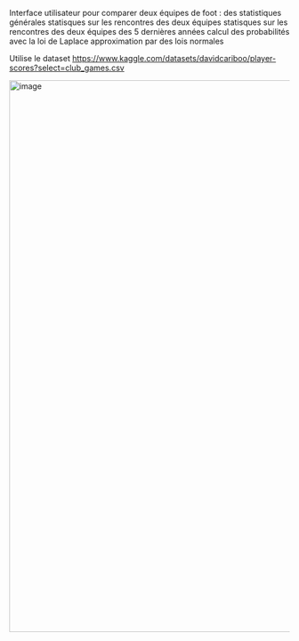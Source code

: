 Interface utilisateur pour comparer deux équipes de foot :
  des statistiques générales
  statisques sur les rencontres des deux équipes
  statisques sur les rencontres des deux équipes des 5 dernières années
  calcul des probabilités avec la loi de Laplace
  approximation par des lois normales


  Utilise le dataset https://www.kaggle.com/datasets/davidcariboo/player-scores?select=club_games.csv

  <img width="1078" height="993" alt="image" src="https://github.com/user-attachments/assets/f7db2d71-0190-423d-83b1-1e7ffe96098c" />
